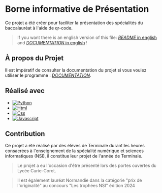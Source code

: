 # Borne informative de Présentation

Ce projet a été créer pour faciliter la présentation des spécialités du baccalauréat à l'aide de qr-code.

> If you want there is an english version of this file: [*README* in english](./README_EN.md) and [*DOCUMENTATION* in english](./doc/documentation_EN.md) !

## À propos du Projet

Il est impératif de consulter la documentation du projet si vous voulez utiliser le programme : [*DOCUMENTATION*](./doc/documentation.md).

## Réalisé avec

* [![Python][Python.org]][Python-url]
* [![Html][Html]][Html-url]
* [![Css][Css]][Css-url]
* [![Javascript][Javascript]][Javascript-url]

## Contribution

Ce projet a été réalisé par des élèves de Terminale durant les heures consacrées à l'enseignement de la spécialité numérique et sciences informatiques (NSI), il constitue leur projet de l'année de Terminale.

> Le projet a eu l'occasion d'être présenté lors des portes ouvertes du Lycée Curie-Corot.

> Il est également lauréat Normandie dans la catégorie "prix de l'originalité" au concours "Les trophées NSI" édition 2024


<!-- MARKDOWN -->
[Python.org]: https://img.shields.io/badge/python-0769AD?style=for-the-badge&logo=python&logoColor=yellow
[Python-url]: https://www.python.org/
[Html]: https://img.shields.io/badge/html-DD0031?style=for-the-badge&logo=html5&logoColor=white
[Html-url]: https://developer.mozilla.org/fr/docs/Web/HTML
[Css]: https://img.shields.io/badge/css-4A4A55?style=for-the-badge&logo=css3&logoColor=blue
[Css-url]: https://developer.mozilla.org/fr/docs/Web/CSS
[Javascript]: https://img.shields.io/badge/javascript-black?style=for-the-badge&logo=javascript&logoColor=yellow
[Javascript-url]: https://developer.mozilla.org/fr/docs/Web/JavaScript
